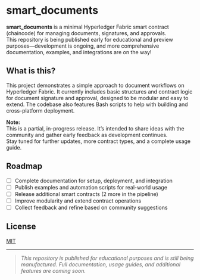 # smart_documents

**smart_documents** is a minimal Hyperledger Fabric smart contract (chaincode) for managing documents, signatures, and approvals.  
This repository is being published early for educational and preview purposes—development is ongoing, and more comprehensive documentation, examples, and integrations are on the way!

## What is this?

This project demonstrates a simple approach to document workflows on Hyperledger Fabric. It currently includes basic structures and contract logic for document signature and approval, designed to be modular and easy to extend. The codebase also features Bash scripts to help with building and cross-platform deployment.

**Note:**  
This is a partial, in-progress release. It’s intended to share ideas with the community and gather early feedback as development continues.  
Stay tuned for further updates, more contract types, and a complete usage guide.

## Roadmap

- [ ] Complete documentation for setup, deployment, and integration
- [ ] Publish examples and automation scripts for real-world usage
- [ ] Release additional smart contracts (2 more in the pipeline)
- [ ] Improve modularity and extend contract operations
- [ ] Collect feedback and refine based on community suggestions

## License

[MIT](LICENSE)

---

> _This repository is published for educational purposes and is still being manufactured. Full documentation, usage guides, and additional features are coming soon._
